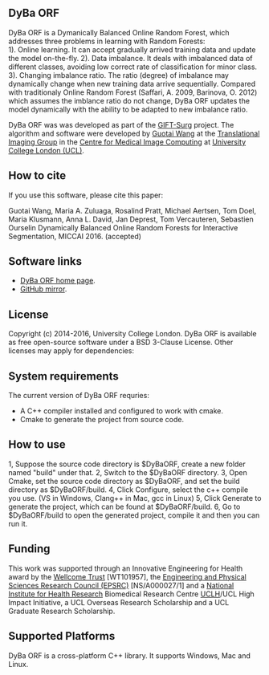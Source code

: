 DyBa ORF
--------
DyBa ORF is a Dymanically Balanced Online Random Forest, which addresses three problems in learning with Random Forests:  
1). Online learning. It can accept gradually arrived training data and update the model on-the-fly.
2). Data imbalance. It deals with imbalanced data of different classes, avoiding low correct rate of classification for minor class.
3). Changing imbalance ratio. The ratio (degree) of imbalance may dynamically change when new training data arrive sequentially. Compared with traditionaly Online Random Forest (Saffari, A. 2009, Barinova, O. 2012) which assumes the imblance ratio do not change,
    DyBa ORF updates the model dynamically with the ability to be adapted to new imbalance ratio.

DyBa ORF was was developed as part of the [GIFT-Surg][giftsurg] project. The algorithm and software were developed by [Guotai Wang][guotai] at the [Translational Imaging Group][tig] in the [Centre for Medical Image Computing][cmic] at [University College London (UCL)][ucl].

How to cite
----------

If you use this software, please cite this paper:

Guotai Wang, Maria A. Zuluaga, Rosalind Pratt, Michael Aertsen, Tom Doel, Maria Klusmann, Anna L. David, Jan Deprest, Tom Vercauteren, Sebastien Ourselin
Dynamically Balanced Online Random Forests for Interactive Segmentation, MICCAI 2016. (accepted)

Software links
--------------

- [DyBa ORF home page][DyBaORFHome].
- [GitHub mirror][githubhome].

License
-----------

Copyright (c) 2014-2016, University College London.
DyBa ORF is available as free open-source software under a BSD 3-Clause License. Other licenses may apply for dependencies:


System requirements
-------------------

The current version of DyBa ORF requries:
* A C++ compiler installed and configured to work with cmake.
* Cmake to generate the project from source code.

How to use
-------------------

1, Suppose the source code directory is $DyBaORF, create a new folder named "build" under that.
2, Switch to the $DyBaORF directory.
3, Open Cmake, set the source code directory as $DyBaORF, and set the build directory as $DyBaORF/build.
4, Click Configure, select the c++ compile you use. (VS in Windows, Clang++ in Mac, gcc in Linux)
5, Click Generate to generate the project, which can be found at $DyBaORF/build.
6, Go to $DyBaORF/build to open the generated project, compile it and then you can run it.

Funding
-------------------

This work was supported through an Innovative Engineering for Health award by the [Wellcome Trust][wellcometrust] [WT101957], the [Engineering and Physical Sciences Research Council (EPSRC)][epsrc] [NS/A000027/1] and a [National Institute for Health Research][nihr] Biomedical Research Centre [UCLH][uclh]/UCL High Impact Initiative, a UCL Overseas Research Scholarship and a UCL Graduate Research Scholarship.

Supported Platforms
-------------------

DyBa ORF is a cross-platform C++ library. It supports Windows, Mac and Linux.

[tig]: http://cmictig.cs.ucl.ac.uk
[giftsurg]: http://www.gift-surg.ac.uk
[cmic]: http://cmic.cs.ucl.ac.uk
[ucl]: http://www.ucl.ac.uk
[nihr]: http://www.nihr.ac.uk/research
[uclh]: http://www.uclh.nhs.uk
[epsrc]: http://www.epsrc.ac.uk
[wellcometrust]: http://www.wellcome.ac.uk
[maxflow]: http://uk.mathworks.com/matlabcentral/fileexchange/21310-maxflow
[coremat]: http://github.com/tomdoel/coremat
[dicomat]: http://github.com/tomdoel/dicomat
[citation]: http://www.sciencedirect.com/science/article/pii/S1361841516300287
[DyBaORFHome]: https://cmiclab.cs.ucl.ac.uk/GIFT-Surg/DyBaORF
[githubhome]: https://github.com/gift-surg/DyBaORF
[guotai]: http://cmictig.cs.ucl.ac.uk/people/phd-students/guotai-wang